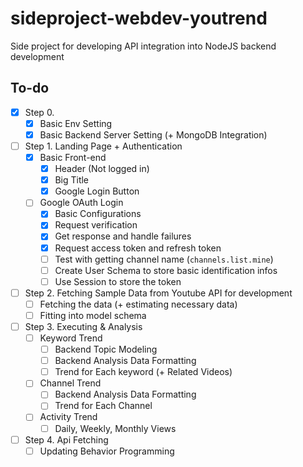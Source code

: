 # sideproject-webdev-youtrend

Side project for developing API integration into NodeJS backend development

## To-do

- [x] Step 0.
  - [x] Basic Env Setting
  - [x] Basic Backend Server Setting (+ MongoDB Integration)
- [ ] Step 1. Landing Page + Authentication
  - [x] Basic Front-end
    - [x] Header (Not logged in)
    - [x] Big Title
    - [x] Google Login Button
  - [ ] Google OAuth Login
    - [x] Basic Configurations
    - [x] Request verification
    - [x] Get response and handle failures
    - [x] Request access token and refresh token
    - [ ] Test with getting channel name (`channels.list.mine`)
    - [ ] Create User Schema to store basic identification infos
    - [ ] Use Session to store the token
- [ ] Step 2. Fetching Sample Data from Youtube API for development
  - [ ] Fetching the data (+ estimating necessary data)
  - [ ] Fitting into model schema
- [ ] Step 3. Executing & Analysis
  - [ ] Keyword Trend
    - [ ] Backend Topic Modeling
    - [ ] Backend Analysis Data Formatting
    - [ ] Trend for Each keyword (+ Related Videos)
  - [ ] Channel Trend
    - [ ] Backend Analysis Data Formatting
    - [ ] Trend for Each Channel
  - [ ] Activity Trend
    - [ ] Daily, Weekly, Monthly Views
- [ ] Step 4. Api Fetching
  - [ ] Updating Behavior Programming
